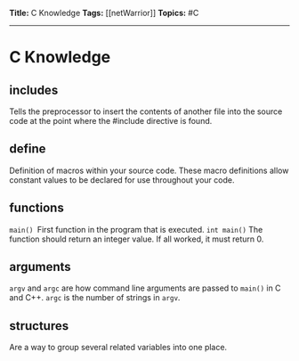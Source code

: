 **Title:** C Knowledge
**Tags:** [[netWarrior]]
**Topics:** #C 

---
# C Knowledge

## includes
Tells the preprocessor to insert the contents of another file into the source code at the point where the #include directive is found.

## define
Definition of macros within your source code. These macro definitions allow constant values to be declared for use throughout your code.

## functions
``main() ``First function in the program that is executed.
`int main()` The function should return an integer value. If all worked, it must return 0.

## arguments
`argv` and `argc` are how command line arguments are passed to `main()` in C and C++.
`argc` is the number of strings in `argv`.

## structures
Are a way to group several related variables into one place.
